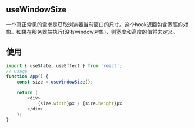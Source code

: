 ## useWindowSize

一个真正常见的需求是获取浏览器当前窗口的尺寸。这个hook返回包含宽高的对象。如果在服务器端执行(没有window对象)，则宽度和高度的值将未定义。

## 使用
```javascript
import { useState, useEffect } from 'react';
// Usage
function App() {
    const size = useWindowSize();

    return (
        <div>
            {size.width}px / {size.height}px
        </div>
    );
}
```